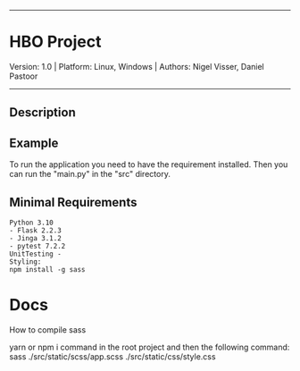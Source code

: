 ______________

# HBO Project

Version: 1.0 | Platform: Linux, Windows | Authors: Nigel Visser, Daniel Pastoor
________________

## Description



## Example

To run the application you need to have the requirement installed. 
Then you can run the "main.py" in the "src" directory.

## Minimal Requirements

```
Python 3.10
- Flask 2.2.3
- Jinga 3.1.2
- pytest 7.2.2
UnitTesting -
Styling:
npm install -g sass
```

# Docs

How to compile sass

yarn or npm i command in the root project and then the following command:
sass ./src/static/scss/app.scss ./src/static/css/style.css